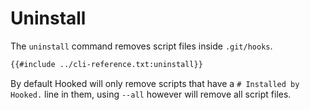 # Uninstall

The `uninstall` command removes script files inside `.git/hooks`.

```sh
{{#include ../cli-reference.txt:uninstall}}
```

By default Hooked will only remove scripts that have a `# Installed by Hooked.` line in them, using `--all` however will remove all script files.
